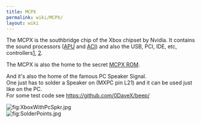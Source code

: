 ```yaml
---
title: MCPX
permalink: wiki/MCPX/
layout: wiki
---
```


The MCPX is the southbridge chip of the Xbox chipset by Nvidia. It
contains the sound processors ([APU](/wiki/APU "wikilink") and
[ACI](/wiki/ACI "wikilink")) and also the USB, PCI, IDE, etc,
controllers[1](https://web.archive.org/web/20010418214256/http://www.ga-hardware.com:80/preview.cfm?id=NVIDIAMCP),
[2](https://web.archive.org/web/20010410003338/http://www.nvnews.net/previews/mcpx/mcpx.shtml).

The MCPX is also the home to the secret [MCPX ROM](/wiki/MCPX_ROM "wikilink").

And it's also the home of the famous PC Speaker Signal.  
One just has to solder a Speaker on (MXPC pin L21) and it can be used
just like on the PC.  
For some test code see
[<https://github.com/0DaveX/beep/>](https://github.com/0DaveX/beep/)

![](XboxWithPcSpkr.jpg "fig:XboxWithPcSpkr.jpg")  
![](SolderPoints.jpg "fig:SolderPoints.jpg")
